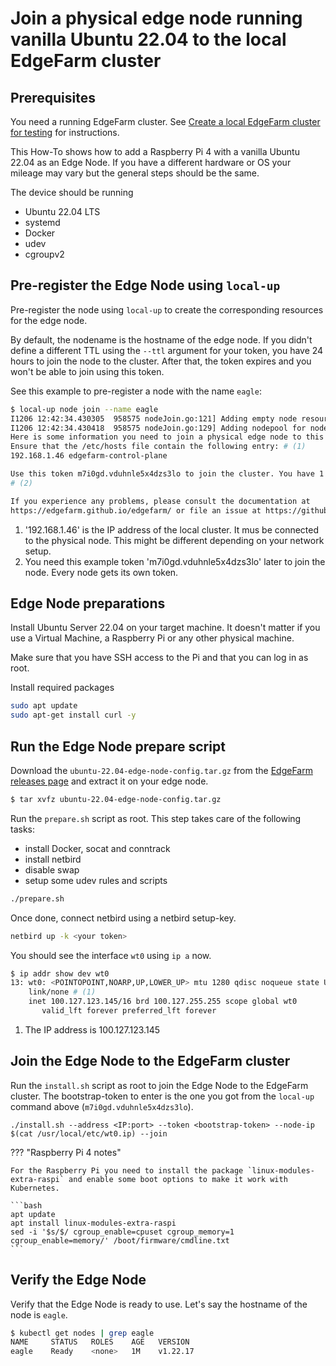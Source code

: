 # Join a physical edge node running vanilla Ubuntu 22.04 to the local EdgeFarm cluster

## Prerequisites

You need a running EdgeFarm cluster. See [Create a local EdgeFarm cluster for testing](create-local-cluster.md) for instructions.

This How-To shows how to add a Raspberry Pi 4 with a vanilla Ubuntu 22.04 as an Edge Node. 
If you have a different hardware or OS your mileage may vary but the general steps should be the same.

The device should be running

- Ubuntu 22.04 LTS
- systemd
- Docker
- udev
- cgroupv2

## Pre-register the Edge Node using `local-up`

Pre-register the node using `local-up` to create the corresponding resources for the edge node. 

By default, the nodename is the hostname of the edge node. If you didn't define a different TTL using the `--ttl` argument for your token, you have 24 hours to join the node to the cluster. After that, the token expires and you won't be able to join using this token.

See this example to pre-register a node with the name `eagle`:

```bash
$ local-up node join --name eagle
I1206 12:42:34.430305  958575 nodeJoin.go:121] Adding empty node resource for eagle
I1206 12:42:34.430418  958575 nodeJoin.go:129] Adding nodepool for node eagle
Here is some information you need to join a physical edge node to this cluster.
Ensure that the /etc/hosts file contain the following entry: # (1)
192.168.1.46 edgefarm-control-plane 

Use this token m7i0gd.vduhnle5x4dzs3lo to join the cluster. You have 1 day to join the cluster before this token expires. 
# (2)

If you experience any problems, please consult the documentation at 
https://edgefarm.github.io/edgefarm/ or file an issue at https://github.com/edgefarm/edgefarm/issues/new?template=question.md
```

1.  '192.168.1.46' is the IP address of the local cluster. It mus be connected to the physical node. This might be different depending on your network setup.
2.  You need this example token 'm7i0gd.vduhnle5x4dzs3lo' later to join the node. Every node gets its own token.

## Edge Node preparations

Install Ubuntu Server 22.04 on your target machine. It doesn't matter if you use a Virtual Machine, a Raspberry Pi or any other physical machine.

Make sure that you have SSH access to the Pi and that you can log in as root.

Install required packages
```bash
sudo apt update
sudo apt-get install curl -y
```
  
## Run the Edge Node prepare script

Download the `ubuntu-22.04-edge-node-config.tar.gz` from the [EdgeFarm releases page](https://github.com/edgefarm/edgefarm/releases) and extract it on your edge node.

```bash
$ tar xvfz ubuntu-22.04-edge-node-config.tar.gz
```

Run the `prepare.sh` script as root. This step takes care of the following tasks:

- install Docker, socat and conntrack
- install netbird
- disable swap
- setup some udev rules and scripts

```bash
./prepare.sh
```

Once done, connect netbird using a netbird setup-key.
```bash
netbird up -k <your token>
```

You should see the interface `wt0` using `ip a` now.

```bash
$ ip addr show dev wt0
13: wt0: <POINTOPOINT,NOARP,UP,LOWER_UP> mtu 1280 qdisc noqueue state UNKNOWN group default qlen 1000
    link/none # (1)
    inet 100.127.123.145/16 brd 100.127.255.255 scope global wt0 
       valid_lft forever preferred_lft forever
```

1.  The IP address is 100.127.123.145

## Join the Edge Node to the EdgeFarm cluster

Run the `install.sh` script as root to join the Edge Node to the EdgeFarm cluster.
The bootstrap-token to enter is the one you got from the `local-up` command above (`m7i0gd.vduhnle5x4dzs3lo`). 

```console
./install.sh --address <IP:port> --token <bootstrap-token> --node-ip $(cat /usr/local/etc/wt0.ip) --join
```

??? "Raspberry Pi 4 notes"

    For the Raspberry Pi you need to install the package `linux-modules-extra-raspi` and enable some boot options to make it work with Kubernetes.

    ```bash
    apt update
    apt install linux-modules-extra-raspi
    sed -i '$s/$/ cgroup_enable=cpuset cgroup_memory=1 cgroup_enable=memory/' /boot/firmware/cmdline.txt
    ```

## Verify the Edge Node

Verify that the Edge Node is ready to use. Let's say the hostname of the node is `eagle`.

```bash
$ kubectl get nodes | grep eagle
NAME     STATUS   ROLES    AGE   VERSION
eagle    Ready    <none>   1M    v1.22.17
```

